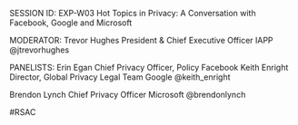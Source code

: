 SESSION ID: EXP-W03
Hot Topics in Privacy: A Conversation with Facebook, Google and Microsoft

MODERATOR:
Trevor Hughes
President & Chief Executive Officer IAPP @jtrevorhughes

PANELISTS: Erin Egan Chief Privacy Officer, Policy Facebook
Keith Enright
Director, Global Privacy Legal Team Google @keith_enright

Brendon Lynch
Chief Privacy Officer Microsoft @brendonlynch

#RSAC

